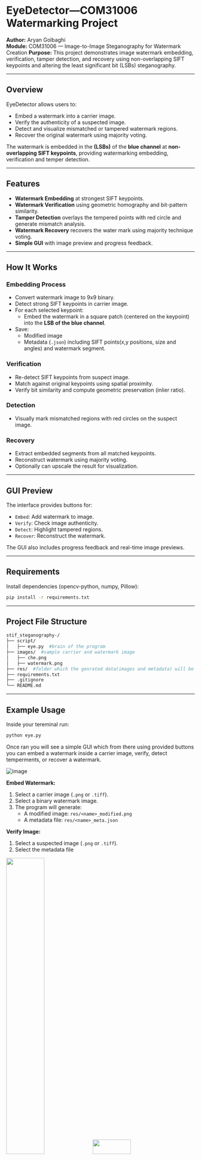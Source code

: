 # EyeDetector—COM31006 Watermarking Project

**Author:** Aryan Golbaghi  
**Module:** COM31006 — Image-to-Image Steganography for Watermark Creation
**Purpose:** This project demonstrates image watermark embedding, verification, tamper detection, and recovery using non-overlapping SIFT keypoints and altering the least significant bit (LSBs) steganography.

---

## Overview

EyeDetector allows users to:
- Embed a watermark into a carrier image.
- Verify the authenticity of a suspected image.
- Detect and visualize mismatched or tampered watermark regions.
- Recover the original watermark using majority voting.

The watermark is embedded in the **(LSBs)** of the **blue channel** at **non-overlapping SIFT keypoints**, providing watermarking embedding, verification and temper detection.

---

## Features

- **Watermark Embedding** at strongest SIFT keypoints.
- **Watermark Verification** using geometric homography and bit-pattern similarity.
- **Tamper Detection** overlays the tempered points with red circle and generate mismatch analysis.
- **Watermark Recovery** recovers the water mark using majority technique voting.
- **Simple GUI** with image preview and progress feedback.

---

## How It Works

### Embedding Process
- Convert watermark image to 9x9 binary.
- Detect strong SIFT keypoints in carrier image.
- For each selected keypoint:
  - Embed the watermark in a square patch (centered on the keypoint) into the **LSB of the blue channel**.
- Save:
  - Modified image
  - Metadata (`.json`) including SIFT points(x,y positions, size and angles) and watermark segment.

### Verification
- Re-detect SIFT keypoints from suspect image.
- Match against original keypoints using spatial proximity.
- Verify bit similarity and compute geometric preservation (inlier ratio).

### Detection
- Visually mark mismatched regions with red circles on the suspect image.

### Recovery
- Extract embedded segments from all matched keypoints.
- Reconstruct watermark using majority voting.
- Optionally can upscale the result for visualization.

---

## GUI Preview

The interface provides buttons for:
- `Embed`: Add watermark to image.
- `Verify`: Check image authenticity.
- `Detect`: Highlight tampered regions.
- `Recover`: Reconstruct the watermark.

The GUI also includes progress feedback and real-time image previews.

---

## Requirements

Install dependencies (opencv-python, numpy, Pillow):
```bash
pip install -r requirements.txt
```

---
## Project File Structure

```bash
stif_steganography-/
├── script/
│   ├── eye.py  #brain of the program
├── images/  #sample carrier and watermark image
│   ├── che.png
│   ├── watermark.png
├── res/  #folder which the genrated data(images and metadata) will be stored at
├── requirements.txt
├── .gitignore
└── README.md
```

---
## Example Usage
Inside your tereminal run:
```bash
python eye.py
```

Once ran you will see a simple GUI which from there using provided buttons you can embed a watermark inside a carrier image, verify, detect temperments, or recover a watermark.

![image](https://github.com/user-attachments/assets/9beac24a-33f1-4592-b292-3ae1665b751c)


**Embed Watermark:**

1. Select a carrier image (`.png` or `.tiff`).
2. Select a binary watermark image.
3. The program will generate:
   - A modified image: `res/<name>_modified.png`
   - A metadata file: `res/<name>_meta.json`

**Verify Image:**
1. Select a suspected image (`.png` or `.tiff`).
2. Select the metadata file

<p float="left">
  <img src="https://github.com/user-attachments/assets/f4d859b1-d89c-4119-b1d4-c6005119a380" width="45%" />
  <img src="https://github.com/user-attachments/assets/ba0106da-b515-4bd8-b13e-d2e7fbd8460c" width="45%", height="10%" />
</p>





